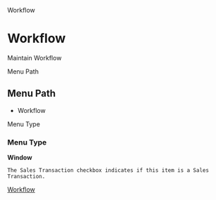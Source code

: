 
Workflow
# Workflow


Maintain Workflow

Menu Path
## Menu Path



- Workflow

Menu Type
### Menu Type

**Window**

```
The Sales Transaction checkbox indicates if this item is a Sales Transaction.
```

[Workflow](../../window-workflow.md)